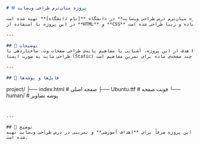 ```markdown
# 🌐 پروژه میان‌ترم طراحی وب‌سایت

این پروژه به عنوان **پروژه میان‌ترم درس طراحی وب‌سایت** در دانشگاه **[نام دانشگاه]** تهیه شده است.  
در این پروژه با استفاده از **HTML** و **CSS** یک وب‌سایت ساده و زیبا طراحی شده است.

---

## 📘 توضیحات
هدف از این پروژه، آشنایی با مفاهیم پایه‌ی طراحی صفحات وب، ساختاردهی با HTML و زیباسازی با CSS می‌باشد.  
طراحی سایت به صورت ایستا (Static) انجام شده و شامل چند صفحه‌ی ساده برای تمرین مفاهیم است.

---

## 📂 فایل‌ها و پوشه‌ها
```
project/
├── index.html      # صفحه اصلی
├── Ubuntu.ttf      # فونت صفحه
└── human/         # پوشه تصاویر
```


---

## 🏫 توضیح
این پروژه صرفاً برای **اهداف آموزشی** و تمرینی در درس طراحی وب‌سایت تهیه شده است.
```
